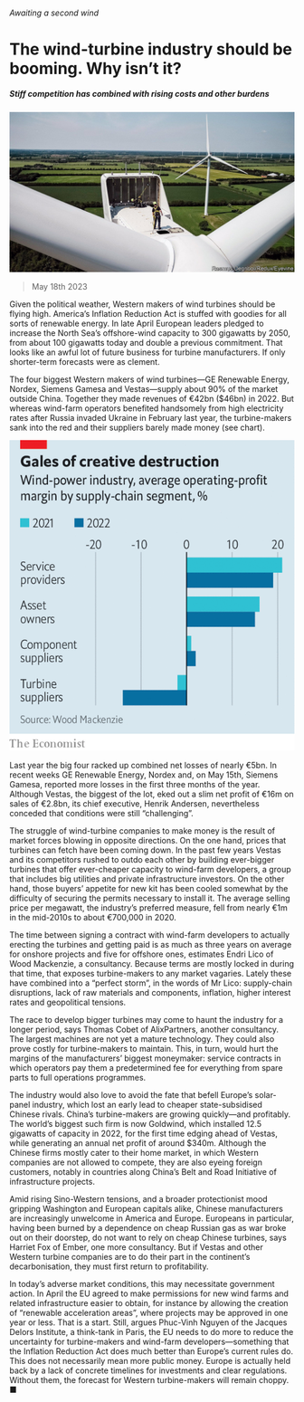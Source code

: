 ###### Awaiting a second wind

# The wind-turbine industry should be booming. Why isn’t it? 

##### Stiff competition has combined with rising costs and other burdens 

![image](images/20230520_WBP501.jpg) 

> May 18th 2023 

Given the political weather, Western makers of wind turbines should be flying high. America’s Inflation Reduction Act is stuffed with goodies for all sorts of renewable energy. In late April European leaders pledged to increase the North Sea’s offshore-wind capacity to 300 gigawatts by 2050, from about 100 gigawatts today and double a previous commitment. That looks like an awful lot of future business for turbine manufacturers. If only shorter-term forecasts were as clement.

The four biggest Western makers of wind turbines—GE Renewable Energy, Nordex, Siemens Gamesa and Vestas—supply about 90% of the market outside China. Together they made revenues of €42bn ($46bn) in 2022. But whereas wind-farm operators benefited handsomely from high electricity rates after Russia invaded Ukraine in February last year, the turbine-makers sank into the red and their suppliers barely made money (see chart). 

![image](images/20230520_WBC176.png) 


Last year the big four racked up combined net losses of nearly €5bn. In recent weeks GE Renewable Energy, Nordex and, on May 15th, Siemens Gamesa, reported more losses in the first three months of the year. Although Vestas, the biggest of the lot, eked out a slim net profit of €16m on sales of €2.8bn, its chief executive, Henrik Andersen, nevertheless conceded that conditions were still “challenging”.

The struggle of wind-turbine companies to make money is the result of market forces blowing in opposite directions. On the one hand, prices that turbines can fetch have been coming down. In the past few years Vestas and its competitors rushed to outdo each other by building ever-bigger turbines that offer ever-cheaper capacity to wind-farm developers, a group that includes big utilities and private infrastructure investors. On the other hand, those buyers’ appetite for new kit has been cooled somewhat by the difficulty of securing the permits necessary to install it. The average selling price per megawatt, the industry’s preferred measure, fell from nearly €1m in the mid-2010s to about €700,000 in 2020.

The time between signing a contract with wind-farm developers to actually erecting the turbines and getting paid is as much as three years on average for onshore projects and five for offshore ones, estimates Endri Lico of Wood Mackenzie, a consultancy. Because terms are mostly locked in during that time, that exposes turbine-makers to any market vagaries. Lately these have combined into a “perfect storm”, in the words of Mr Lico: supply-chain disruptions, lack of raw materials and components, inflation, higher interest rates and geopolitical tensions. 

The race to develop bigger turbines may come to haunt the industry for a longer period, says Thomas Cobet of AlixPartners, another consultancy. The largest machines are not yet a mature technology. They could also prove costly for turbine-makers to maintain. This, in turn, would hurt the margins of the manufacturers’ biggest moneymaker: service contracts in which operators pay them a predetermined fee for everything from spare parts to full operations programmes.

The industry would also love to avoid the fate that befell Europe’s solar-panel industry, which lost an early lead to cheaper state-subsidised Chinese rivals. China’s turbine-makers are growing quickly—and profitably. The world’s biggest such firm is now Goldwind, which installed 12.5 gigawatts of capacity in 2022, for the first time edging ahead of Vestas, while generating an annual net profit of around $340m. Although the Chinese firms mostly cater to their home market, in which Western companies are not allowed to compete, they are also eyeing foreign customers, notably in countries along China’s Belt and Road Initiative of infrastructure projects. 

Amid rising Sino-Western tensions, and a broader protectionist mood gripping Washington and European capitals alike, Chinese manufacturers are increasingly unwelcome in America and Europe. Europeans in particular, having been burned by a dependence on cheap Russian gas as war broke out on their doorstep, do not want to rely on cheap Chinese turbines, says Harriet Fox of Ember, one more consultancy. But if Vestas and other Western turbine companies are to do their part in the continent’s decarbonisation, they must first return to profitability. 

In today’s adverse market conditions, this may necessitate government action. In April the EU agreed to make permissions for new wind farms and related infrastructure easier to obtain, for instance by allowing the creation of “renewable acceleration areas”, where projects may be approved in one year or less. That is a start. Still, argues Phuc-Vinh Nguyen of the Jacques Delors Institute, a think-tank in Paris, the EU needs to do more to reduce the uncertainty for turbine-makers and wind-farm developers—something that the Inflation Reduction Act does much better than Europe’s current rules do. This does not necessarily mean more public money. Europe is actually held back by a lack of concrete timelines for investments and clear regulations. Without them, the forecast for Western turbine-makers will remain choppy. ■


